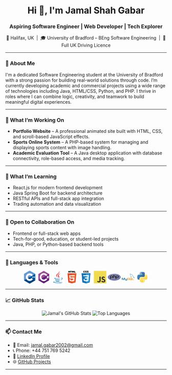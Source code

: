 <h1 align="center">Hi 👋, I'm Jamal Shah Gabar</h1>
<h3 align="center">Aspiring Software Engineer | Web Developer | Tech Explorer</h3>

<p align="center">
📍 Halifax, UK &nbsp;|&nbsp; 🎓 University of Bradford – BEng Software Engineering &nbsp;|&nbsp; 🚗 Full UK Driving Licence  
</p>

---

### 🔧 About Me

I'm a dedicated Software Engineering student at the University of Bradford with a strong passion for building real-world solutions through code. I’m currently developing academic and commercial projects using a wide range of technologies including Java, HTML/CSS, Python, and PHP. I thrive in roles where I can combine logic, creativity, and teamwork to build meaningful digital experiences.

---

### 🚀 What I’m Working On

- **Portfolio Website** – A professional animated site built with HTML, CSS, and scroll-based JavaScript effects.
- **Sports Online System** – A PHP-based system for managing and displaying sports content with image handling.
- **Academic Evaluation Tool** – A Java desktop application with database connectivity, role-based access, and media tracking.

---

### 🌱 What I’m Learning

- React.js for modern frontend development  
- Java Spring Boot for backend architecture  
- RESTful APIs and full-stack app integration  
- Trading automation and data visualization  

---

### 🤝 Open to Collaboration On

- Frontend or full-stack web apps  
- Tech-for-good, education, or student-led projects  
- Java, PHP, or Python-based backend tools  

---

### 🧰 Languages & Tools

<p align="center">
  <img src="https://raw.githubusercontent.com/devicons/devicon/master/icons/cplusplus/cplusplus-original.svg" alt="C++" width="40" height="40"/>
  <img src="https://raw.githubusercontent.com/devicons/devicon/master/icons/csharp/csharp-original.svg" alt="C#" width="40" height="40"/>
  <img src="https://raw.githubusercontent.com/devicons/devicon/master/icons/java/java-original.svg" alt="Java" width="40" height="40"/>
  <img src="https://raw.githubusercontent.com/devicons/devicon/master/icons/html5/html5-original-wordmark.svg" alt="HTML" width="40" height="40"/>
  <img src="https://raw.githubusercontent.com/devicons/devicon/master/icons/css3/css3-original-wordmark.svg" alt="CSS" width="40" height="40"/>
  <img src="https://raw.githubusercontent.com/devicons/devicon/master/icons/javascript/javascript-original.svg" alt="JavaScript" width="40" height="40"/>
  <img src="https://raw.githubusercontent.com/devicons/devicon/master/icons/php/php-original.svg" alt="PHP" width="40" height="40"/>
  <img src="https://raw.githubusercontent.com/devicons/devicon/master/icons/mysql/mysql-original-wordmark.svg" alt="MySQL" width="40" height="40"/>
  <img src="https://raw.githubusercontent.com/devicons/devicon/master/icons/python/python-original.svg" alt="Python" width="40" height="40"/>
</p>

---

### 📈 GitHub Stats

<p align="center">
  <img src="https://github-readme-stats.vercel.app/api?username=JamalShahGabar2&show_icons=true&theme=radical" alt="Jamal's GitHub Stats" />
  <img src="https://github-readme-stats.vercel.app/api/top-langs/?username=JamalShahGabar2&layout=compact&theme=radical" alt="Top Languages" />
</p>

---

### 📫 Contact Me

- 📧 Email: [jamal.gabar2002@gmail.com](mailto:jamal.gabar2002@gmail.com)  
- 📞 Phone: +44 751 769 5242  
- 🔗 [LinkedIn Profile](https://www.linkedin.com/in/jamal-shah-gabar-bab840229/)  
- 🌐 [GitHub Projects](https://github.com/JamalShahGabar2)

---

<!-- Optional footer or secret message -->
<!--
**JamalShahGabar2/JamalShahGabar2** is a ✨ special ✨ repository because its `README.md` appears on your GitHub profile.
-->
